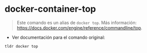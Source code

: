 # docker-container-top

> Este comando es un alias de `docker top`.
> Más información: <https://docs.docker.com/engine/reference/commandline/top>.

- Ver documentación para el comando original:

`tldr docker top`
